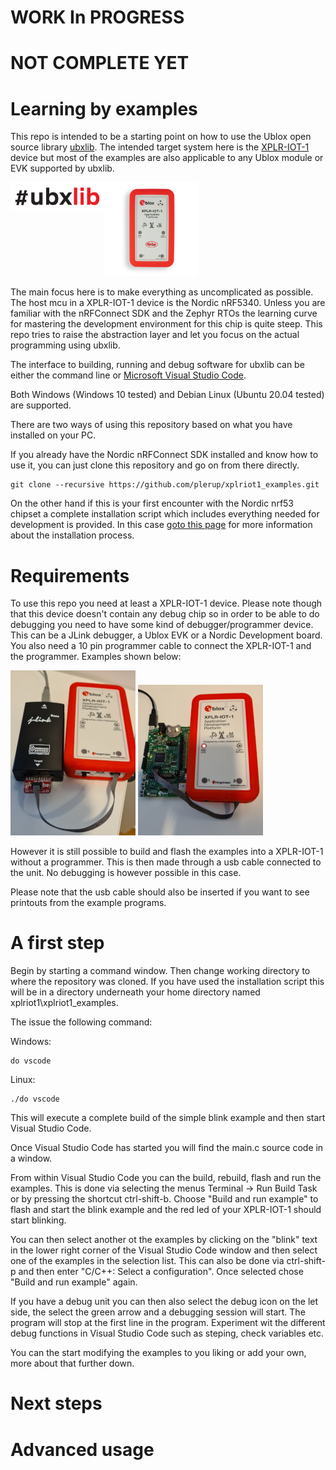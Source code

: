 # WORK In PROGRESS
# NOT COMPLETE YET


# Learning by examples

This repo is intended to be a starting point on how to use the Ublox open source library [ubxlib](https://github.com/u-blox/ubxlib). The intended target system here is the [XPLR-IOT-1](https://www.u-blox.com/en/product/XPLR-IOT-1) device but most of the examples are also applicable to
any Ublox module or EVK supported by ubxlib.

<img src="readme_images/ubxlib-logo.svg"
     width=150;
     alt="Ubxlib" style="background-color:white;float:left"
     />

<img src="readme_images/XPLR-IOT-1.png"
     width=150
     alt="XPLR-IOT-1"
     style="float:none"
     />


The main focus here is to make everything as uncomplicated as possible. The host mcu in a XPLR-IOT-1 device is the Nordic nRF5340. Unless you are familiar with the nRFConnect SDK and the Zephyr RTOs the learning curve for mastering the development environment for this chip is quite steep. This repo tries to raise the abstraction layer and let you focus on the actual programming using ubxlib.

The interface to building, running and debug software for ubxlib can be either the command line or [Microsoft Visual Studio Code](https://code.visualstudio.com/).

Both Windows (Windows 10 tested) and Debian Linux (Ubuntu 20.04 tested) are supported.

There are two ways of using this repository based on what you have installed on your PC.

If you already have the Nordic nRFConnect SDK installed and know how to use it, you can just clone this repository and go on from there directly.

    git clone --recursive https://github.com/plerup/xplriot1_examples.git

On the other hand if this is your first encounter with the Nordic nrf53 chipset a complete installation script which includes everything needed for development is provided. In this case [goto this page](install/README.md) for more information about the installation process.

# Requirements

To use this repo you need at least a XPLR-IOT-1 device. Please note though that this device doesn't contain any debug chip so in order to be able to do debugging you need to have some kind of debugger/programmer device. This can be a JLink debugger, a Ublox EVK or a Nordic Development board. You also need a 10 pin programmer cable to connect the XPLR-IOT-1 and the programmer. Examples shown below:


![EVK](readme_images/jlink.png)
![EVK](readme_images/evk.png)

However it is still possible to build and flash the examples into a XPLR-IOT-1 without a programmer. This is then made through a usb cable connected to the unit. No debugging is however possible in this case.

Please note that the usb cable should also be inserted if you want to see printouts from the example programs.

# A first step

Begin by starting a command window. Then change working directory to where the repository was cloned. If you have used the installation script this will be in a directory underneath your home directory named xplriot1\xplriot1_examples.

The issue the following command:

Windows:

    do vscode

Linux:

    ./do vscode

This will execute a complete build of the simple blink example and then start Visual Studio Code.

Once Visual Studio Code has started you will find the main.c source code in a window.

From within Visual Studio Code you can the build, rebuild, flash and run the examples. This is done via selecting the menus Terminal -> Run Build Task or by pressing the shortcut ctrl-shift-b. Choose "Build and run example" to flash and start the blink example and the red led of your XPLR-IOT-1 should start blinking.

You can then select another ot the examples by clicking on the "blink" text in the lower right corner of the Visual Studio Code window and then select one of the examples in the selection list. This can also be done via ctrl-shift-p and then enter "C/C++: Select a configuration". Once selected chose "Build and run example" again.

If you have a debug unit you can then also select the debug icon on the let side, the select the green arrow and a debugging session will start. The program will stop at the first line in the program. Experiment wit the different debug functions in Visual Studio Code such as steping, check variables etc.

You can the start modifying the examples to you liking or add your own, more about that further down.

# Next steps


# Advanced usage
